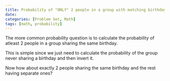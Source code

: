 ```yaml
---
title: Probability of "ONLY" 2 people in a group with matching birthdays
date: 
categories: [Problem Set, Math]
tags: [math, probability]
---
```


The more common probability question is to calculate the probability of atleast
2 people in a group sharing the same birthday.

This is simple since we just need to calculate the probability of the group never
sharing a birthday and then invert it.

Now how about exactly 2 people sharing the same birthday and the rest having separate ones?

